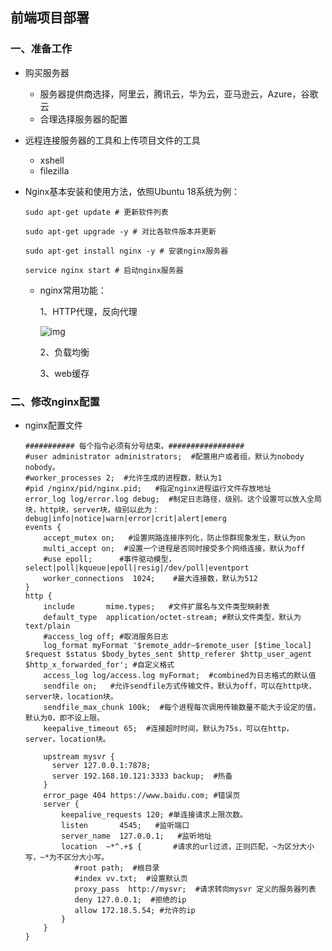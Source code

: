 ## 前端项目部署

### 一、准备工作

* 购买服务器

  * 服务器提供商选择，阿里云，腾讯云，华为云，亚马逊云，Azure，谷歌云
  * 合理选择服务器的配置

* 远程连接服务器的工具和上传项目文件的工具

  * xshell
  * filezilla

* Nginx基本安装和使用方法，依照Ubuntu 18系统为例：

  ```shell
  sudo apt-get update # 更新软件列表
  
  sudo apt-get upgrade -y # 对比各软件版本并更新
  
  sudo apt-get install nginx -y # 安装nginx服务器
  
  service nginx start # 启动nginx服务器
  ```

  * nginx常用功能：

    1、HTTP代理，反向代理

    ![img](https://www.runoob.com/wp-content/uploads/2018/08/1535725078-5993-20160202133724350-1807373891.jpg)

    2、负载均衡

    3、web缓存  

### 二、修改nginx配置

* nginx配置文件

  ```nginx
  ########### 每个指令必须有分号结束。#################
  #user administrator administrators;  #配置用户或者组，默认为nobody nobody。
  #worker_processes 2;  #允许生成的进程数，默认为1
  #pid /nginx/pid/nginx.pid;   #指定nginx进程运行文件存放地址
  error_log log/error.log debug;  #制定日志路径，级别。这个设置可以放入全局块，http块，server块，级别以此为：debug|info|notice|warn|error|crit|alert|emerg
  events {
      accept_mutex on;   #设置网路连接序列化，防止惊群现象发生，默认为on
      multi_accept on;  #设置一个进程是否同时接受多个网络连接，默认为off
      #use epoll;      #事件驱动模型，select|poll|kqueue|epoll|resig|/dev/poll|eventport
      worker_connections  1024;    #最大连接数，默认为512
  }
  http {
      include       mime.types;   #文件扩展名与文件类型映射表
      default_type  application/octet-stream; #默认文件类型，默认为text/plain
      #access_log off; #取消服务日志    
      log_format myFormat '$remote_addr–$remote_user [$time_local] $request $status $body_bytes_sent $http_referer $http_user_agent $http_x_forwarded_for'; #自定义格式
      access_log log/access.log myFormat;  #combined为日志格式的默认值
      sendfile on;   #允许sendfile方式传输文件，默认为off，可以在http块，server块，location块。
      sendfile_max_chunk 100k;  #每个进程每次调用传输数量不能大于设定的值，默认为0，即不设上限。
      keepalive_timeout 65;  #连接超时时间，默认为75s，可以在http，server，location块。
  
      upstream mysvr {   
        server 127.0.0.1:7878;
        server 192.168.10.121:3333 backup;  #热备
      }
      error_page 404 https://www.baidu.com; #错误页
      server {
          keepalive_requests 120; #单连接请求上限次数。
          listen       4545;   #监听端口
          server_name  127.0.0.1;   #监听地址       
          location  ~*^.+$ {       #请求的url过滤，正则匹配，~为区分大小写，~*为不区分大小写。
             #root path;  #根目录
             #index vv.txt;  #设置默认页
             proxy_pass  http://mysvr;  #请求转向mysvr 定义的服务器列表
             deny 127.0.0.1;  #拒绝的ip
             allow 172.18.5.54; #允许的ip           
          } 
      }
  }
  ```

  



